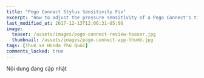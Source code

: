 ```yaml
---
title: "Pogo Connect Stylus Sensitivity Fix"
excerpt: "How to adjust the pressure sensitivity of a Pogo Connect's tip with firmware v1.1.0."
last_modified_at: 2017-12-13T12:06:31-05:00
image:
  teaser: /assets/images/pogo-connect-review-teaser.jpg
  thumbnail: /assets/images/pogo-connect-app-thumb.jpg
tags: [Thuê xe Honda Phú Quốc]
comments_locked: true
---
```


Nội dung đang cập nhật